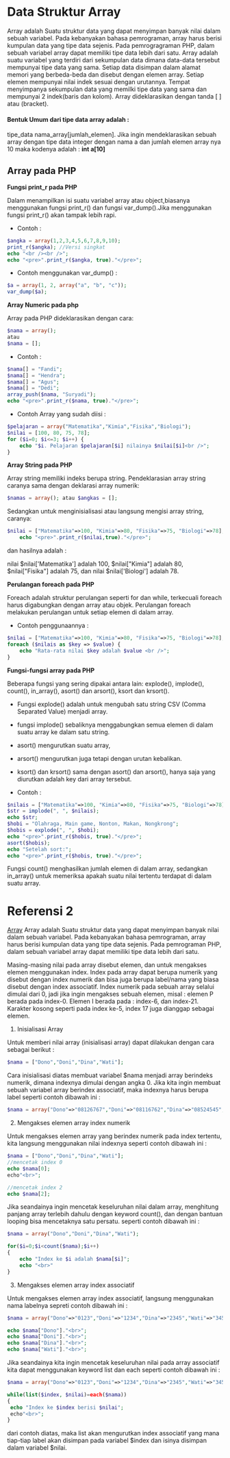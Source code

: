 # Data Struktur Array
Array adalah Suatu struktur data yang dapat menyimpan banyak nilai dalam sebuah variabel.
Pada kebanyakan bahasa pemrograman, array harus berisi kumpulan data yang tipe data sejenis. Pada pemrogragraman PHP, dalam sebuah variabel array dapat memiliki tipe data lebih dari satu. 
Array adalah suatu variabel yang terdiri dari sekumpulan data dimana data-data tersebut mempunyai tipe data yang sama. Setiap data disimpan dalam alamat memori yang berbeda-beda dan disebut dengan elemen array. Setiap elemen mempunyai nilai indek sesuai dengan urutannya. 
Tempat menyimpanya sekumpulan data yang memilki tipe data yang sama dan mempunyai 2 indek(baris dan kolom). Array dideklarasikan dengan tanda [ ] atau (bracket).
#### Bentuk Umum dari tipe data array adalah :

tipe_data nama_array[jumlah_elemen]. Jika ingin mendeklarasikan sebuah array dengan tipe data integer dengan nama a dan jumlah elemen array nya 10 maka kodenya adalah : **int a[10]**

## Array pada PHP
**Fungsi print_r pada PHP**

Dalam menampilkan isi suatu variabel array atau object,biasanya menggunakan fungsi print_r() dan fungsi var_dump().Jika menggunakan fungsi print_r() akan tampak lebih rapi.
* Contoh :
```php
$angka = array(1,2,3,4,5,6,7,8,9,10);
print_r($angka); //Versi singkat
echo "<br /><br />";
echo "<pre>".print_r($angka, true)."</pre>";
```
* Contoh menggunakan var_dump() :
```php
$a = array(1, 2, array("a", "b", "c"));
var_dump($a);
```

**Array Numeric pada php**

Array pada PHP dideklarasikan dengan cara:
```php
$nama = array();
atau
$nama = [];
```
* Contoh : 
```php
$nama[] = "Fandi";
$nama[] = "Hendra";
$nama[] = "Agus";
$nama[] = "Dedi";
array_push($nama, "Suryadi");
echo "<pre>".print_r($nama, true)."</pre>";
```
* Contoh Array yang sudah diisi :

```php
$pelajaran = array("Matematika","Kimia","Fisika","Biologi");
$nilai = [100, 80, 75, 78];
for ($i=0; $i<=3; $i++) {
    echo "$i. Pelajaran $pelajaran[$i] nilainya $nilai[$i]<br />";
}
```
**Array String pada PHP**

Array string memiliki indeks berupa string. Pendeklarasian array string caranya sama dengan deklarasi array numerik: 
```php
$namas = array(); atau $angkas = [];
```
Sedangkan untuk menginisialisasi atau langsung mengisi array string, 
caranya:

```php
$nilai = ["Matematika"=>100, "Kimia"=>80, "Fisika"=>75, "Biologi"=>78];
    echo "<pre>".print_r($nilai,true)."</pre>";
```
dan hasilnya adalah :

nilai $nilai['Matematika'] adalah 100, $nilai["Kimia"] adalah 80, $nilai["Fisika"] adalah 75, dan nilai $nilai['Biologi'] adalah 78.

**Perulangan foreach pada PHP**

Foreach adalah struktur perulangan seperti for dan while, terkecuali foreach harus digabungkan dengan array atau objek. Perulangan foreach melakukan perulangan untuk setiap elemen di dalam array.
* Contoh penggunaannya :
```php
$nilai = ["Matematika"=>100, "Kimia"=>80, "Fisika"=>75, "Biologi"=>78];
foreach ($nilais as $key => $value) {
    echo "Rata-rata nilai $key adalah $value <br />";
}
```

**Fungsi-fungsi array pada PHP**

Beberapa fungsi yang sering dipakai antara lain: explode(), implode(), count(), in_array(), asort() dan arsort(), ksort dan krsort().

* Fungsi explode() adalah untuk mengubah satu string CSV (Comma Separated Value) menjadi array. 
* fungsi implode() sebaliknya menggabungkan semua elemen di dalam suatu array ke dalam satu string. 
* asort() mengurutkan suatu array, 
* arsort() mengurutkan juga tetapi dengan urutan kebalikan. 
* ksort() dan krsort() sama dengan asort() dan arsort(), hanya saja yang diurutkan adalah key dari array tersebut.

* Contoh :

```php
$nilais = ["Matematika"=>100, "Kimia"=>80, "Fisika"=>75, "Biologi"=>78];
$str = implode(", ", $nilais);
echo $str;
$hobi = "Olahraga, Main game, Nonton, Makan, Nongkrong";
$hobis = explode(", ", $hobi);
echo "<pre>".print_r($hobis, true)."</pre>";
asort($hobis);
echo "Setelah sort:";
echo "<pre>".print_r($hobis, true)."</pre>";
```
Fungsi count() menghasilkan jumlah elemen di dalam array, sedangkan in_array() untuk memeriksa apakah suatu nilai tertentu terdapat di dalam suatu array.


# Referensi 2 
[Array](https://ilmu-detil.blogspot.co.id/2016/06/pengertian-tipe-data-array-pada-php.html)
Array adalah Suatu struktur data yang dapat menyimpan banyak nilai dalam sebuah variabel.
Pada kebanyakan bahasa pemrograman, array harus berisi kumpulan data yang tipe data sejenis. Pada pemrograman PHP, dalam sebuah variabel array dapat memiliki tipe data lebih dari satu. 

Masing-masing nilai pada array disebut elemen, dan untuk mengakses elemen menggunakan index.
Index pada array dapat berupa numerik  yang disebut dengan index numerik dan bisa juga berupa label/nama yang biasa disebut dengan index associatif.
Index numerik pada sebuah array selalui dimulai dari 0, jadi jika ingin mengakses sebuah elemen, misal : elemen P berada pada index-0. Elemen I berada pada : index-6, dan index-21. Karakter kosong seperti pada index ke-5, index 17 juga dianggap sebagai elemen.

1. Inisialisasi Array

Untuk memberi nilai array (inisialisasi array) dapat dilakukan dengan cara sebagai berikut :

```php
$nama = ["Dono","Doni","Dina","Wati"];
```
Cara inisialisasi diatas membuat variabel $nama menjadi array berindeks numerik, dimana indexnya dimulai dengan angka 0.
Jika kita ingin membuat sebuah variabel array berindex associatif, maka indexnya harus berupa label seperti contoh dibawah ini :
```php
$nama = array("Dono"=>"08126767","Doni"=>"08116762","Dina"=>"08524545","Wati"=>"08571234");
```

2. Mengakses elemen array index numerik

Untuk mengakses elemen array yang berindex numerik pada index tertentu, kita langsung menggunakan nilai indexnya seperti contoh dibawah ini :

```php
$nama = ["Dono","Doni","Dina","Wati"];
//mencetak index 0
echo $nama[0];
echo"<br>";

//mencetak index 2
echo $nama[2];
```
Jika seandainya ingin mencetak keseluruhan nilai dalam array, menghitung panjang array terlebih dahulu dengan keyword count(), dan dengan bantuan looping bisa mencetaknya satu persatu.
seperti contoh dibawah ini :
```php
$nama = array("Dono","Doni","Dina","Wati");

for($i=0;$i<count($nama);$i++)
{
    echo "Index ke $i adalah $nama[$i]";
    echo "<br>"
}
```

3. Mengakses elemen array index associatif

Untuk mengakses elemen array index associatif, langsung menggunakan nama labelnya sepreti contoh dibawah ini :

```php
$nama = array("Dono"=>"0123","Doni"=>"1234","Dina"=>"2345","Wati"=>"3456");

echo $nama["Dono"]."<br>";
echo $nama["Doni"]."<br>";
echo $nama["Dina"]."<br>";
echo $nama["Wati"]."<br>";
``` 
Jika seandainya kita ingin mencetak keseluruhan nilai pada array associatif kita dapat menggunakan keyword list dan each seperti contoh dibawah ini :
```php
$nama = array("Dono"=>"0123","Doni"=>"1234","Dina"=>"2345","Wati"=>"3456");

while(list($index, $nilai)=each($nama))
{
 echo "Index ke $index berisi $nilai";
 echo"<br>";
}
```
dari contoh diatas, maka list akan mengurutkan index associatif yang mana tiap-tiap label akan disimpan pada variabel $index dan isinya disimpan dalam variabel $nilai. 


